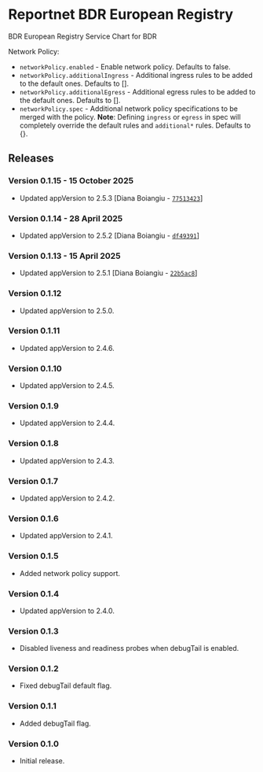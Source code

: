 # Reportnet BDR European Registry

BDR European Registry Service Chart for BDR

Network Policy:
- `networkPolicy.enabled` - Enable network policy. Defaults to false.
- `networkPolicy.additionalIngress` - Additional ingress rules to be added to the default ones. Defaults to [].
- `networkPolicy.additionalEgress` - Additional egress rules to be added to the default ones. Defaults to [].
- `networkPolicy.spec` - Additional network policy specifications to be merged with the policy. **Note**: Defining `ingress` or `egress` in spec will completely override the default rules and `additional*` rules. Defaults to {}.

## Releases

### Version 0.1.15 - 15 October 2025
- Updated appVersion to 2.5.3 [Diana Boiangiu - [`77513423`](https://github.com/eea/helm-charts/commit/77513423d0b3c60d1d6a8bdce593602550c784c5)]

### Version 0.1.14 - 28 April 2025
- Updated appVersion to 2.5.2 [Diana Boiangiu - [`df49391`](https://github.com/eea/helm-charts/commit/df493911e97c378e0683e57f9cedc28a78300c94)]

### Version 0.1.13 - 15 April 2025
- Updated appVersion to 2.5.1 [Diana Boiangiu - [`22b5ac8`](https://github.com/eea/helm-charts/commit/22b5ac89ca2180722ab177ebd60093ee74133aa9)]

### Version 0.1.12
- Updated appVersion to 2.5.0.

### Version 0.1.11
- Updated appVersion to 2.4.6.

### Version 0.1.10
- Updated appVersion to 2.4.5.

### Version 0.1.9
- Updated appVersion to 2.4.4.

### Version 0.1.8
- Updated appVersion to 2.4.3.

### Version 0.1.7
- Updated appVersion to 2.4.2.

### Version 0.1.6
- Updated appVersion to 2.4.1.

### Version 0.1.5
- Added network policy support.

### Version 0.1.4
- Updated appVersion to 2.4.0.

### Version 0.1.3
- Disabled liveness and readiness probes when debugTail is enabled.

### Version 0.1.2
- Fixed debugTail default flag.

### Version 0.1.1
- Added debugTail flag.

### Version 0.1.0
- Initial release.
